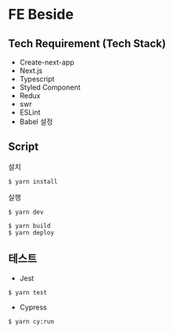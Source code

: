 # FE Beside 
## Tech Requirement (Tech Stack)
- Create-next-app
- Next.js
- Typescript
- Styled Component
- Redux
- swr
- ESLint
- Babel 설정


## Script
설치
```
$ yarn install
```
실행
```
$ yarn dev
```

```
$ yarn build
$ yarn deploy
```
## 테스트
- Jest
```
$ yarn test
```
- Cypress
```
$ yarn cy:run
```
